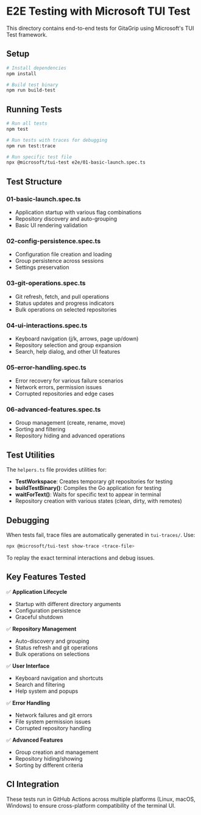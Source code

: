 # E2E Testing with Microsoft TUI Test

This directory contains end-to-end tests for GitaGrip using Microsoft's TUI Test framework.

## Setup

```bash
# Install dependencies
npm install

# Build test binary
npm run build-test
```

## Running Tests

```bash
# Run all tests
npm test

# Run tests with traces for debugging
npm run test:trace

# Run specific test file
npx @microsoft/tui-test e2e/01-basic-launch.spec.ts
```

## Test Structure

### 01-basic-launch.spec.ts
- Application startup with various flag combinations
- Repository discovery and auto-grouping
- Basic UI rendering validation

### 02-config-persistence.spec.ts  
- Configuration file creation and loading
- Group persistence across sessions
- Settings preservation

### 03-git-operations.spec.ts
- Git refresh, fetch, and pull operations
- Status updates and progress indicators
- Bulk operations on selected repositories

### 04-ui-interactions.spec.ts
- Keyboard navigation (j/k, arrows, page up/down)
- Repository selection and group expansion
- Search, help dialog, and other UI features

### 05-error-handling.spec.ts
- Error recovery for various failure scenarios
- Network errors, permission issues
- Corrupted repositories and edge cases

### 06-advanced-features.spec.ts
- Group management (create, rename, move)
- Sorting and filtering
- Repository hiding and advanced operations

## Test Utilities

The `helpers.ts` file provides utilities for:

- **TestWorkspace**: Creates temporary git repositories for testing
- **buildTestBinary()**: Compiles the Go application for testing
- **waitForText()**: Waits for specific text to appear in terminal
- Repository creation with various states (clean, dirty, with remotes)

## Debugging

When tests fail, trace files are automatically generated in `tui-traces/`. Use:

```bash
npx @microsoft/tui-test show-trace <trace-file>
```

To replay the exact terminal interactions and debug issues.

## Key Features Tested

✅ **Application Lifecycle**
- Startup with different directory arguments
- Configuration persistence
- Graceful shutdown

✅ **Repository Management** 
- Auto-discovery and grouping
- Status refresh and git operations
- Bulk operations on selections

✅ **User Interface**
- Keyboard navigation and shortcuts
- Search and filtering
- Help system and popups

✅ **Error Handling**
- Network failures and git errors
- File system permission issues  
- Corrupted repository handling

✅ **Advanced Features**
- Group creation and management
- Repository hiding/showing
- Sorting by different criteria

## CI Integration

These tests run in GitHub Actions across multiple platforms (Linux, macOS, Windows) to ensure cross-platform compatibility of the terminal UI.